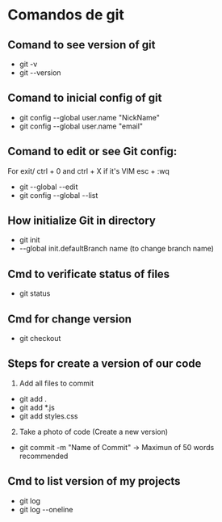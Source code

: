 # Comandos de git

## Comand to see version of git
- git -v
- git --version

## Comand to inicial config of git
- git config --global user.name "NickName"    
- git config --global user.name "email"

## Comand to edit or see Git config:
For exit/ ctrl + 0 and ctrl +  X if it's VIM esc + :wq
- git --global --edit
- git config --global --list

## How initialize Git in directory

- git init  
- --global init.defaultBranch name (to change branch name)

## Cmd to verificate status of files
- git status

## Cmd for change version
- git checkout <Id o name of Branch>

## Steps for create a version of our code
1. Add all files to commit
- git add .
- git add *.js
- git add styles.css

2. Take a photo of code (Create a new version)
- git commit -m "Name of Commit" -> Maximun of 50 words recommended

## Cmd to list version of my projects
- git log
- git log --oneline







